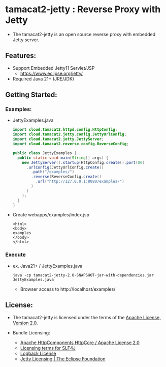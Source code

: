 # tamacat2-jetty : Reverse Proxy with Jetty
- The tamacat2-jetty is an open source reverse proxy with embedded Jetty server.

## Features:
- Support Embedded Jetty11 Servlet/JSP
  - https://www.eclipse.org/jetty/
- Required Java 21+ (JRE/JDK)

## Getting Started:

### Examples:
- JettyExamples.java
  ```java
  import cloud.tamacat2.httpd.config.HttpConfig;
  import cloud.tamacat2.jetty.config.JettyUrlConfig;
  import cloud.tamacat2.jetty.JettyServer;
  import cloud.tamacat2.reverse.config.ReverseConfig;

  public class JettyExamples {
    public static void main(String[] args) {
      new JettyServer().startup(HttpConfig.create().port(80)
        .urlConfig(JettyUrlConfig.create()
          .path("/examples/")
          .reverse(ReverseConfig.create()
            .url("http://127.0.0.1:8080/examples/")
          )
        )
      );
    }
  }
  ```

- Create webapps/examples/index.jsp
  ```
  <html>
  <body>
  examples
  </body>
  </html>
  ```

### Execute
- ex. Java21+ / JettyExamples.java
  ```
  java -cp tamacat2-jetty-2.0-SNAPSHOT-jar-with-dependencies.jar JettyExamples.java
  ```
  - Browser access to http://localhost/examples/

## License:
- The tamacat2-jetty is licensed under the terms of the [Apache License, Version 2.0](https://github.com/tamacat-cloud/tamacat2/blob/main/LICENSE.txt).

- Bundle Licensing:
  - [Apache HttpComponents HttpCore / Apache License 2.0](https://www.apache.org/licenses/LICENSE-2.0)
  - [Licensing terms for SLF4J](http://www.slf4j.org/license.html)
  - [Logback License](https://logback.qos.ch/license.html)
  - [Jetty Licensing | The Eclipse Foundation](https://www.eclipse.org/jetty/licenses.php)
